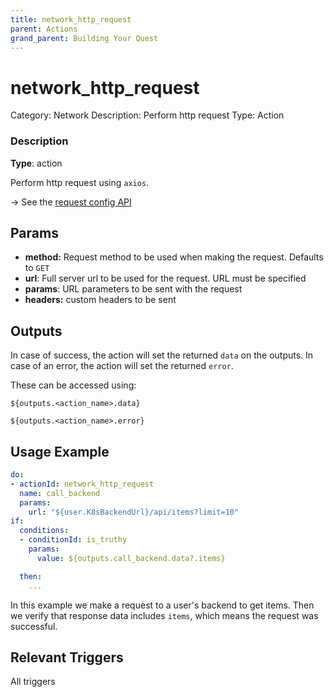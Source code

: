 ```yaml
---
title: network_http_request
parent: Actions
grand_parent: Building Your Quest
---
```


# network_http_request

Category: Network
Description: Perform http request
Type: Action

### Description

**Type**: action

Perform http request using `axios`. 

→ See the [request config API]

## Params

- **method:** Request method to be used when making the request. Defaults to `GET`
- **url**: Full server url to be used for the request. URL must be specified
- **params**: URL parameters to be sent with the request
- **headers:** custom headers to be sent

## Outputs

In case of success, the action will set the returned `data` on the outputs. In case of an error, the action will set the returned `error`.

These can be accessed using:

`${outputs.<action_name>.data}`

`${outputs.<action_name>.error}`

## Usage Example

```yaml
do:
- actionId: network_http_request
  name: call_backend
  params:
    url: "${user.K8sBackendUrl}/api/items?limit=10"
if:
  conditions:
  - conditionId: is_truthy
    params:
      value: ${outputs.call_backend.data?.items}

  then:
    ...
```

In this example we make a request to a user's backend to get items. Then we verify that response data includes `items`, which means the request was successful.

## Relevant Triggers

All triggers

[request config API]: https://axios-http.com/docs/req_config